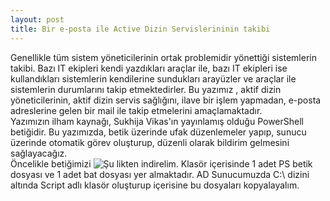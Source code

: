 ```yaml
---
layout: post
title: Bir e-posta ile Active Dizin Servislerininin takibi
---  
```

Genellikle tüm sistem yöneticilerinin ortak problemidir yönettiği sistemlerin takibi. Bazı IT ekipleri kendi yazdıkları araçlar ile, bazı IT ekipleri ise kullandıkları sistemlerin kendilerine sundukları arayüzler ve araçlar ile sistemlerin durumlarını takip etmektedirler.   Bu yazımız , aktif dizin yöneticilerinin, aktif dizin servis sağlığını, ilave bir işlem yapmadan, e-posta adreslerine  gelen bir mail ile takip etmelerini amaçlamaktadır.    
Yazımızın ilham kaynağı, Sukhija Vikas'ın yayınlamış olduğu PowerShell betiğidir. Bu yazımızda, betik üzerinde ufak düzenlemeler yapıp, sunucu üzerinde otomatik görev oluşturup, düzenli olarak bildirim gelmesini sağlayacağız.  
Öncelikle betiğimizi ![Şu](https://gallery.technet.microsoft.com/scriptcenter/Active-Directory-Health-709336cd) likten indirelim. 
Klasör içerisinde 1 adet PS betik dosyası ve 1 adet bat dosyası yer almaktadır. AD Sunucumuzda C:\ dizini altında Script adlı klasör oluşturup içerisine bu dosyaları kopyalayalım. 


